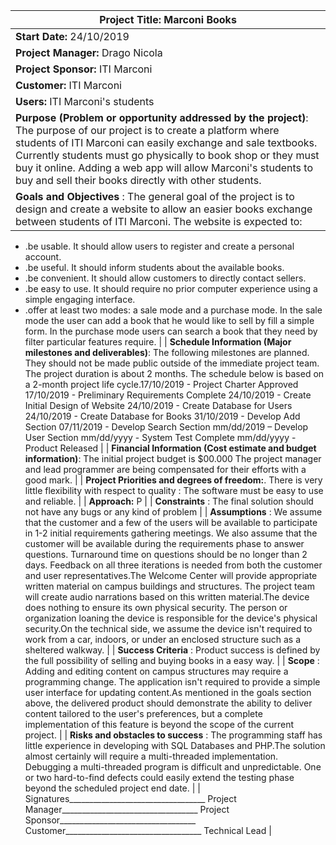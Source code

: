 | **Project Title:** Marconi Books |
| --- |
| **Start Date:** 24/10/2019 | **End Date:** 12/12/2019 |
| **Project Manager:** Drago Nicola |
| **Project Sponsor:** ITI Marconi |
| **Customer:** ITI Marconi |
| **Users:** ITI Marconi&#39;s students |
| **Purpose (Problem or opportunity addressed by the project)**: The purpose of our project is to create a platform where students of ITI Marconi can easily exchange and sale textbooks. Currently students must go physically to book shop or they must buy it online. Adding a web app will allow Marconi&#39;s students to buy and sell their books directly with other students. |
| **Goals and Objectives** : The general goal of the project is to design and create a website to allow an easier books exchange between students of ITI Marconi.  The website is expected to:
- .be usable. It should allow users to register and create a personal account.
- .be useful. It should inform students about the available books.
- .be convenient. It should allow customers to directly contact sellers.
- .be easy to use. It should require no prior computer experience using a simple engaging interface.
- .offer at least two modes: a sale mode and a purchase mode. In the sale mode the user can add a book that he would like to sell by fill a simple form. In the purchase mode users can search a book that they need by filter particular features require.
  |
| **Schedule Information (Major milestones and deliverables)**: The following milestones are planned. They should not be made public outside of the immediate project team. The project duration is about 2 months. The schedule below is based on a 2-month project life cycle.17/10/2019 - Project Charter Approved
17/10/2019 - Preliminary Requirements Complete
24/10/2019 - Create Initial Design of Website
24/10/2019 - Create Database for Users
24/10/2019 - Create Database for Books
31/10/2019 - Develop Add Section
07/11/2019 - Develop Search Section
mm/dd/2019 – Develop User Section
mm/dd/yyyy - System Test Complete
mm/dd/yyyy - Product Released |
| **Financial Information (Cost estimate and budget information)**: The initial project budget is $00.000 The project manager and lead programmer are being compensated for their efforts with a good mark. |
| **Project Priorities and degrees of freedom:**. There is very little flexibility with respect to quality : The software must be easy to use and reliable. |
| **Approach:** P  |
| **Constraints** : The final solution should not have any bugs or any kind of problem |
| **Assumptions** : We assume that the customer and a few of the users will be available to participate in 1-2 initial requirements gathering meetings. We also assume that the customer will be available during the requirements phase to answer questions. Turnaround time on questions should be no longer than 2 days. Feedback on all three iterations is needed from both the customer and user representatives.The Welcome Center will provide appropriate written material on campus buildings and structures. The project team will create audio narrations based on this written material.The device does nothing to ensure its own physical security. The person or organization loaning the device is responsible for the device&#39;s physical security.On the technical side, we assume the device isn&#39;t required to work from a car, indoors, or under an enclosed structure such as a sheltered walkway. |
| **Success Criteria** : Product success is defined by the full possibility of selling and buying books in a easy way.  |
| **Scope** : Adding and editing content on campus structures may require a programming change. The application isn&#39;t required to provide a simple user interface for updating content.As mentioned in the goals section above, the delivered product should demonstrate the ability to deliver content tailored to the user&#39;s preferences, but a complete implementation of this feature is beyond the scope of the current project. |
| **Risks and obstacles to success** : The programming staff has little experience in developing with SQL Databases and PHP.The solution almost certainly will require a multi-threaded implementation. Debugging a multi-threaded program is difficult and unpredictable. One or two hard-to-find defects could easily extend the testing phase beyond the scheduled project end date. |
| Signatures\_\_\_\_\_\_\_\_\_\_\_\_\_\_\_\_\_\_\_\_\_\_\_\_\_\_\_\_\_\_\_\_\_\_
Project Manager\_\_\_\_\_\_\_\_\_\_\_\_\_\_\_\_\_\_\_\_\_\_\_\_\_\_\_\_\_\_\_\_\_\_
Project Sponsor\_\_\_\_\_\_\_\_\_\_\_\_\_\_\_\_\_\_\_\_\_\_\_\_\_\_\_\_\_\_\_\_\_\_
Customer\_\_\_\_\_\_\_\_\_\_\_\_\_\_\_\_\_\_\_\_\_\_\_\_\_\_\_\_\_\_\_\_\_\_
Technical Lead |